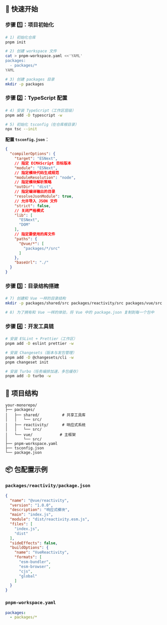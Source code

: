 ## 🚀 快速开始

### 步骤 1️⃣：项目初始化

```bash
# 1) 初始化仓库
pnpm init

# 2) 创建 workspace 文件
cat > pnpm-workspace.yaml <<'YAML'
packages:
  - packages/*
YAML

# 3) 创建 packages 目录
mkdir -p packages
```

### 步骤 2️⃣：TypeScript 配置

```bash
# 4) 安装 TypeScript（工作区层级）
pnpm add -D typescript -w

# 5) 初始化 tsconfig（在仓库根目录）
npx tsc --init
```

**配置 `tsconfig.json`**：

```json
{
  "compilerOptions": {
    "target": "ESNext",
    // 指定 ECMAScript 目标版本
    "module": "ESNext",
    // 指定模块代码生成规范
    "moduleResolution": "node",
    // 指定模块解析策略
    "outDir": "dist",
    // 指定编译输出的目录
    "resolveJsonModule": true,
    // 允许导入 JSON 文件
    "strict": false,
    // 关闭严格模式
    "lib": [
      "ESNext",
      "DOM"
    ],
    // 指定要使用的库文件
    "paths": {
      "@vue/*": [
        "packages/*/src"
      ]
    },
    "baseUrl": "./"
  }
}
```

### 步骤 3️⃣：目录结构搭建

```bash
# 7) 创建和 Vue 一样的目录结构
mkdir -p packages/shared/src packages/reactivity/src packages/vue/src

# 8) 为了拥有和 Vue 一样的体验，将 Vue 中的 package.json 复制到每一个包中
```

### 步骤 4️⃣：开发工具链

```bash
# 安装 ESLint + Prettier（工作区）
pnpm add -D eslint prettier -w

# 安装 Changesets（版本与发包管理）
pnpm add -D @changesets/cli -w
pnpm changeset init

# 安装 Turbo（任务编排加速，多包缓存）
pnpm add -D turbo -w
```

## 📁 项目结构

```
your-monorepo/
├── packages/
│   ├── shared/          # 共享工具库
│   │   └── src/
│   ├── reactivity/      # 响应式系统
│   │   └── src/
│   └── vue/            # 主框架
│       └── src/
├── pnpm-workspace.yaml
├── tsconfig.json
└── package.json
```

## 📦 包配置示例

### `packages/reactivity/package.json`

```json
{
  "name": "@vue/reactivity",
  "version": "1.0.0",
  "description": "响应式模块",
  "main": "index.js",
  "module": "dist/reactivity.esm.js",
  "files": [
    "index.js",
    "dist"
  ],
  "sideEffects": false,
  "buildOptions": {
    "name": "VueReactivity",
    "formats": [
      "esm-bundler",
      "esm-browser",
      "cjs",
      "global"
    ]
  }
}
```

### `pnpm-workspace.yaml`

```yaml
packages:
  - packages/*
```





